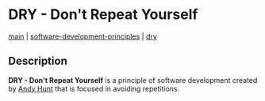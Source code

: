 # DRY - Don't Repeat Yourself
[main](../../README.md) | [software-development-principles](../README.md) | [dry](README.md)

## Description
**DRY - Don't Repeat Yourself** is a principle of software development created by [Andy Hunt](https://en.wikipedia.org/wiki/Andy_Hunt_(author)) that is focused in avoiding repetitions.
